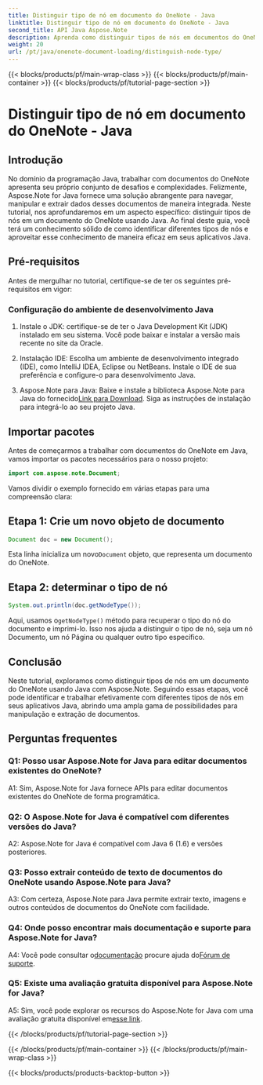 ```yaml
---
title: Distinguir tipo de nó em documento do OneNote - Java
linktitle: Distinguir tipo de nó em documento do OneNote - Java
second_title: API Java Aspose.Note
description: Aprenda como distinguir tipos de nós em documentos do OneNote usando Java com Aspose.Note. Explore o guia passo a passo e as perguntas frequentes para uma integração perfeita.
weight: 20
url: /pt/java/onenote-document-loading/distinguish-node-type/
---
```


{{< blocks/products/pf/main-wrap-class >}}
{{< blocks/products/pf/main-container >}}
{{< blocks/products/pf/tutorial-page-section >}}

# Distinguir tipo de nó em documento do OneNote - Java

## Introdução

No domínio da programação Java, trabalhar com documentos do OneNote apresenta seu próprio conjunto de desafios e complexidades. Felizmente, Aspose.Note for Java fornece uma solução abrangente para navegar, manipular e extrair dados desses documentos de maneira integrada. Neste tutorial, nos aprofundaremos em um aspecto específico: distinguir tipos de nós em um documento do OneNote usando Java. Ao final deste guia, você terá um conhecimento sólido de como identificar diferentes tipos de nós e aproveitar esse conhecimento de maneira eficaz em seus aplicativos Java.

## Pré-requisitos

Antes de mergulhar no tutorial, certifique-se de ter os seguintes pré-requisitos em vigor:

### Configuração do ambiente de desenvolvimento Java

1. Instale o JDK: certifique-se de ter o Java Development Kit (JDK) instalado em seu sistema. Você pode baixar e instalar a versão mais recente no site da Oracle.

2. Instalação IDE: Escolha um ambiente de desenvolvimento integrado (IDE), como IntelliJ IDEA, Eclipse ou NetBeans. Instale o IDE de sua preferência e configure-o para desenvolvimento Java.

3.  Aspose.Note para Java: Baixe e instale a biblioteca Aspose.Note para Java do fornecido[Link para Download](https://releases.aspose.com/note/java/). Siga as instruções de instalação para integrá-lo ao seu projeto Java.

## Importar pacotes

Antes de começarmos a trabalhar com documentos do OneNote em Java, vamos importar os pacotes necessários para o nosso projeto:

```java
import com.aspose.note.Document;
```

Vamos dividir o exemplo fornecido em várias etapas para uma compreensão clara:

## Etapa 1: Crie um novo objeto de documento

```java
Document doc = new Document();
```

 Esta linha inicializa um novo`Document` objeto, que representa um documento do OneNote.

## Etapa 2: determinar o tipo de nó

```java
System.out.println(doc.getNodeType());
```

 Aqui, usamos o`getNodeType()` método para recuperar o tipo do nó do documento e imprimi-lo. Isso nos ajuda a distinguir o tipo de nó, seja um nó Documento, um nó Página ou qualquer outro tipo específico.

## Conclusão

Neste tutorial, exploramos como distinguir tipos de nós em um documento do OneNote usando Java com Aspose.Note. Seguindo essas etapas, você pode identificar e trabalhar efetivamente com diferentes tipos de nós em seus aplicativos Java, abrindo uma ampla gama de possibilidades para manipulação e extração de documentos.

## Perguntas frequentes

### Q1: Posso usar Aspose.Note for Java para editar documentos existentes do OneNote?

A1: Sim, Aspose.Note for Java fornece APIs para editar documentos existentes do OneNote de forma programática.

### Q2: O Aspose.Note for Java é compatível com diferentes versões do Java?

A2: Aspose.Note for Java é compatível com Java 6 (1.6) e versões posteriores.

### Q3: Posso extrair conteúdo de texto de documentos do OneNote usando Aspose.Note para Java?

A3: Com certeza, Aspose.Note para Java permite extrair texto, imagens e outros conteúdos de documentos do OneNote com facilidade.

### Q4: Onde posso encontrar mais documentação e suporte para Aspose.Note for Java?

 A4: Você pode consultar o[documentação](https://reference.aspose.com/note/java/) procure ajuda do[Fórum de suporte](https://forum.aspose.com/c/note/28).

### Q5: Existe uma avaliação gratuita disponível para Aspose.Note for Java?

 A5: Sim, você pode explorar os recursos do Aspose.Note for Java com uma avaliação gratuita disponível em[esse link](https://releases.aspose.com/).

{{< /blocks/products/pf/tutorial-page-section >}}

{{< /blocks/products/pf/main-container >}}
{{< /blocks/products/pf/main-wrap-class >}}

{{< blocks/products/products-backtop-button >}}
